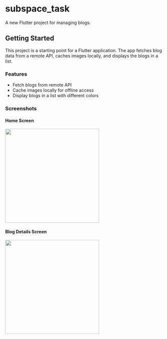 # subspace_task

A new Flutter project for managing blogs.

## Getting Started

This project is a starting point for a Flutter application. The app fetches blog data from a remote API, caches images locally, and displays the blogs in a list. 

### Features

- Fetch blogs from remote API
- Cache images locally for offline access
- Display blogs in a list with different colors

### Screenshots

#### Home Screen

<img src="screenshots/home_screen.png" width="300">

#### Blog Details Screen

<img src="screenshots/blog_details_screen.png" width="300">
